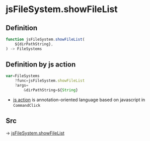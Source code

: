 # jsFileSystem.showFileList

## Definition

```js.js
function jsFileSystem.showFileList(
	${dirPathString},
) -> FileSystems
```


## Definition by js action

```js.js
var=FileSystems
	?func=jsFileSystem.showFileList
	?args=
		&dirPathString=${String}
```

- [js action](#) is annotation-oriented language based on javascript in `CommandClick`



## Src

-> [jsFileSystem.showFileList](https://github.com/puutaro/CommandClick/blob/master/app/src/main/java/com/puutaro/commandclick/fragment_lib/terminal_fragment/js_interface/file/JsFileSystem.kt#L266)


